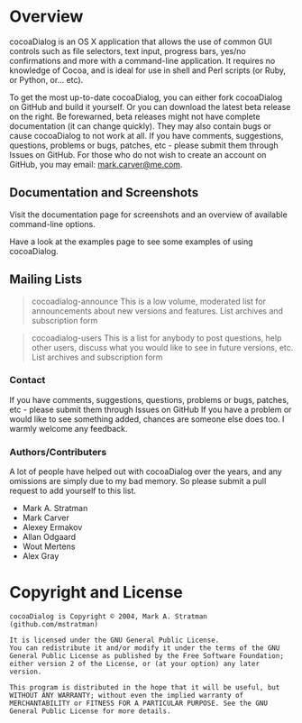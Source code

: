 # Overview

cocoaDialog is an OS X application that allows the use of common GUI controls such as file selectors, text input, progress bars, yes/no confirmations and more with a command-line application. It requires no knowledge of Cocoa, and is ideal for use in shell and Perl scripts (or Ruby, or Python, or... etc).

To get the most up-to-date cocoaDialog, you can either fork cocoaDialog on GitHub and build it yourself. Or you can download the latest beta release on the right. Be forewarned, beta releases might not have complete documentation (it can change quickly). They may also contain bugs or cause cocoaDialog to not work at all. If you have comments, suggestions, questions, problems or bugs, patches, etc - please submit them through Issues on GitHub. For those who do not wish to create an account on GitHub, you may email: mark.carver@me.com.

## Documentation and Screenshots

Visit the documentation page for screenshots and an overview of available command-line options.

Have a look at the examples page to see some examples of using cocoaDialog.

## Mailing Lists
> cocoadialog-announce
This is a low volume, moderated list for announcements about new versions and features. List archives and subscription form

> cocoadialog-users
This is a list for anybody to post questions, help other users, discuss what you would like to see in future versions, etc.
List archives and subscription form

### Contact
If you have comments, suggestions, questions, problems or bugs, patches, etc - please submit them through Issues on GitHub
If you have a problem or would like to see something added, chances are someone else does too. I warmly welcome any feedback.

### Authors/Contributers
A lot of people have helped out with cocoaDialog over the years, and any omissions are simply due to my bad memory. So please submit a pull request to add yourself to this list.

- Mark A. Stratman
- Mark Carver
- Alexey Ermakov
- Allan Odgaard
- Wout Mertens
- Alex Gray
 
# Copyright and License

````
cocoaDialog is Copyright © 2004, Mark A. Stratman (github.com/mstratman)

It is licensed under the GNU General Public License. 
You can redistribute it and/or modify it under the terms of the GNU General Public License as published by the Free Software Foundation; either version 2 of the License, or (at your option) any later version.

This program is distributed in the hope that it will be useful, but WITHOUT ANY WARRANTY; without even the implied warranty of MERCHANTABILITY or FITNESS FOR A PARTICULAR PURPOSE. See the GNU General Public License for more details.

````
